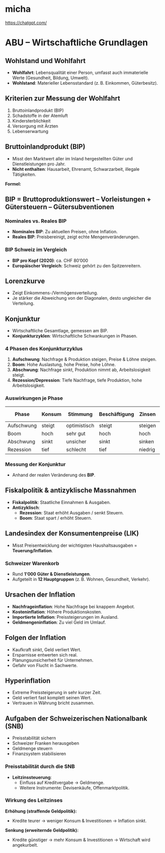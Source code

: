 # micha

https://chatgpt.com/



# ABU – Wirtschaftliche Grundlagen

## Wohlstand und Wohlfahrt
- **Wohlfahrt**: Lebensqualität einer Person, umfasst auch immaterielle Werte (Gesundheit, Bildung, Umwelt).
- **Wohlstand**: Materieller Lebensstandard (z. B. Einkommen, Güterbesitz).

## Kriterien zur Messung der Wohlfahrt
1. Bruttoinlandprodukt (BIP)
2. Schadstoffe in der Atemluft
3. Kindersterblichkeit
4. Versorgung mit Ärzten
5. Lebenserwartung

## Bruttoinlandprodukt (BIP)
- Misst den Marktwert aller im Inland hergestellten Güter und Dienstleistungen pro Jahr.
- **Nicht enthalten**: Hausarbeit, Ehrenamt, Schwarzarbeit, illegale Tätigkeiten.

**Formel:**
## BIP = Bruttoproduktionswert – Vorleistungen + Gütersteuern – Gütersubventionen

### Nominales vs. Reales BIP
- **Nominales BIP**: Zu aktuellen Preisen, ohne Inflation.
- **Reales BIP**: Preisbereinigt, zeigt echte Mengenveränderungen.

### BIP Schweiz im Vergleich
- **BIP pro Kopf (2020)**: ca. CHF 80’000
- **Europäischer Vergleich**: Schweiz gehört zu den Spitzenreitern.

## Lorenzkurve
- Zeigt Einkommens-/Vermögensverteilung.
- Je stärker die Abweichung von der Diagonalen, desto ungleicher die Verteilung.

## Konjunktur
- Wirtschaftliche Gesamtlage, gemessen am BIP.
- **Konjunkturzyklen**: Wirtschaftliche Schwankungen in Phasen.

### 4 Phasen des Konjunkturzyklus
1. **Aufschwung**: Nachfrage & Produktion steigen, Preise & Löhne steigen.
2. **Boom**: Hohe Auslastung, hohe Preise, hohe Löhne.
3. **Abschwung**: Nachfrage sinkt, Produktion nimmt ab, Arbeitslosigkeit steigt.
4. **Rezession/Depression**: Tiefe Nachfrage, tiefe Produktion, hohe Arbeitslosigkeit.

### Auswirkungen je Phase

| Phase       | Konsum      | Stimmung    | Beschäftigung | Zinsen | Sparen | Schulden | Löhne & Gewinne |
|-------------|-------------|-------------|---------------|--------|--------|----------|------------------|
| Aufschwung  | steigt      | optimistisch| steigt        | steigen| weniger| sinken   | steigen          |
| Boom        | hoch        | sehr gut    | hoch          | hoch   | wenig  | tief     | hoch             |
| Abschwung   | sinkt       | unsicher    | sinkt         | sinken | steigt | steigen  | sinken           |
| Rezession   | tief        | schlecht    | tief          | niedrig| hoch   | hoch     | tief             |

### Messung der Konjunktur
- Anhand der realen Veränderung des **BIP**.

## Fiskalpolitik & antizyklische Massnahmen
- **Fiskalpolitik**: Staatliche Einnahmen & Ausgaben.
- **Antizyklisch**:
  - **Rezession**: Staat erhöht Ausgaben / senkt Steuern.
  - **Boom**: Staat spart / erhöht Steuern.

## Landesindex der Konsumentenpreise (LIK)
- Misst Preisentwicklung der wichtigsten Haushaltsausgaben = **Teuerung/Inflation**.

### Schweizer Warenkorb
- Rund **1'000 Güter & Dienstleistungen**.
- Aufgeteilt in **12 Hauptgruppen** (z. B. Wohnen, Gesundheit, Verkehr).

## Ursachen der Inflation
- **Nachfrageinflation**: Hohe Nachfrage bei knappem Angebot.
- **Kosteninflation**: Höhere Produktionskosten.
- **Importierte Inflation**: Preissteigerungen im Ausland.
- **Geldmengeninflation**: Zu viel Geld im Umlauf.

## Folgen der Inflation
- Kaufkraft sinkt, Geld verliert Wert.
- Ersparnisse entwerten sich real.
- Planungsunsicherheit für Unternehmen.
- Gefahr von Flucht in Sachwerte.

## Hyperinflation
- Extreme Preissteigerung in sehr kurzer Zeit.
- Geld verliert fast komplett seinen Wert.
- Vertrauen in Währung bricht zusammen.

## Aufgaben der Schweizerischen Nationalbank (SNB)
- Preisstabilität sichern
- Schweizer Franken herausgeben
- Geldmenge steuern
- Finanzsystem stabilisieren

### Preisstabilität durch die SNB
- **Leitzinssteuerung**:
  - Einfluss auf Kreditvergabe → Geldmenge.
  - Weitere Instrumente: Devisenkäufe, Offenmarktpolitik.

### Wirkung des Leitzinses

**Erhöhung (straffende Geldpolitik):**
- Kredite teurer → weniger Konsum & Investitionen → Inflation sinkt.

**Senkung (erweiternde Geldpolitik):**
- Kredite günstiger → mehr Konsum & Investitionen → Wirtschaft wird angekurbelt.
